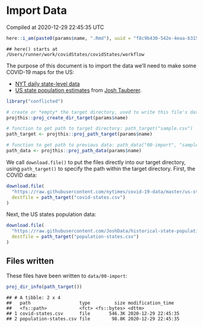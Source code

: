 Import Data
================
Compiled at 2020-12-29 22:45:35 UTC

``` r
here::i_am(paste0(params$name, ".Rmd"), uuid = "f8c9b430-542e-4eaa-b315-bad86866aa06")
```

    ## here() starts at /Users/runner/work/covidStates/covidStates/workflow

The purpose of this document is to import the data we’ll need to make
some COVID-19 maps for the US:

  - [NYT daily state-level
    data](https://github.com/nytimes/covid-19-data/blob/master/us-states.csv)
  - [US state population
    estimates](https://github.com/JoshData/historical-state-population-csv/blob/primary/historical_state_population_by_year.csv)
    from [Josh Tauberer](https://github.com/JoshData).

<!-- end list -->

``` r
library("conflicted")
```

``` r
# create or *empty* the target directory, used to write this file's data: 
projthis::proj_create_dir_target(params$name)

# function to get path to target directory: path_target("sample.csv")
path_target <- projthis::proj_path_target(params$name)

# function to get path to previous data: path_data("00-import", "sample.csv")
path_data <- projthis::proj_path_data(params$name)
```

We call `download.file()` to put the files directly into our target
directory, using `path_target()` to specify the path within the target
directory. First, the COVID data:

``` r
download.file(
  "https://raw.githubusercontent.com/nytimes/covid-19-data/master/us-states.csv",
  destfile = path_target("covid-states.csv")
)
```

Next, the US states population data:

``` r
download.file(
  "https://raw.githubusercontent.com/JoshData/historical-state-population-csv/primary/historical_state_population_by_year.csv",
  destfile = path_target("population-states.csv")
)
```

## Files written

These files have been written to `data/00-import`:

``` r
proj_dir_info(path_target())
```

    ## # A tibble: 2 x 4
    ##   path                  type         size modification_time  
    ##   <fs::path>            <fct> <fs::bytes> <dttm>             
    ## 1 covid-states.csv      file       546.3K 2020-12-29 22:45:35
    ## 2 population-states.csv file        98.8K 2020-12-29 22:45:35
